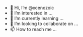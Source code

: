 - 👋 Hi, I’m @xcenozoic
- 👀 I’m interested in ...
- 🌱 I’m currently learning ...
- 💞️ I’m looking to collaborate on ...
- 📫 How to reach me ...

<!---
xcenozoic/xcenozoic is a ✨ special ✨ repository because its `README.md` (this file) appears on your GitHub profile.
You can click the Preview link to take a look at your changes.
--->
